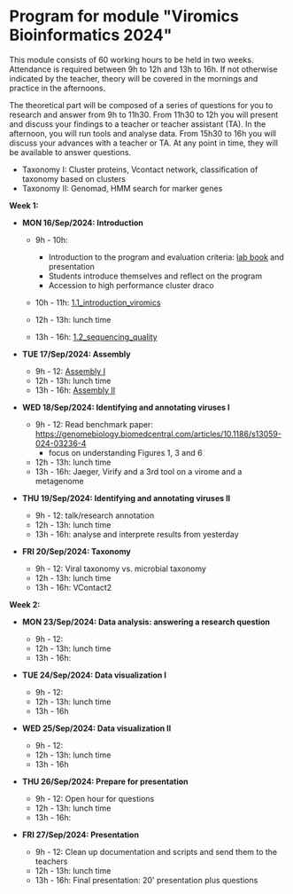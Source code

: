 # Program for module "Viromics Bioinformatics 2024"

This module consists of 60 working hours to be held in two weeks. Attendance is required between 9h to 12h and 13h to 16h. If not otherwise indicated by the teacher, theory will be covered in the mornings and practice in the afternoons.   

The theoretical part will be composed of a series of questions for you to research and answer from 9h to 11h30. From 11h30 to 12h you will present and discuss your findings to a teacher or teacher assistant (TA). In the afternoon, you will run tools and analyse data. From 15h30 to 16h you will discuss your advances with a teacher or TA. At any point in time, they will be available to answer questions.       

- Taxonomy I: Cluster proteins, Vcontact network, classification of taxonomy based on clusters
- Taxonomy II: Genomad, HMM search for marker genes

**Week 1:**

- **MON 16/Sep/2024: Introduction**
  - 9h - 10h:
    - Introduction to the program and evaluation criteria: [lab book](https://github.com/waltercostamb/course_viromics-bioinformatics_2024/blob/main/tutorials/1.0_documentation.md) and presentation 
    - Students introduce themselves and reflect on the program
    - Accession to high performance cluster draco

  - 10h - 11h: [1.1_introduction_viromics](https://github.com/waltercostamb/course_viromics-bioinformatics_2024/blob/main/tutorials/1.1_introduction_viromics.md)
  - 12h - 13h: lunch time
  - 13h - 16h: [1.2_sequencing_quality](https://github.com/waltercostamb/course_viromics-bioinformatics_2024/blob/main/tutorials/1.2_sequencing_quality.md)

- **TUE 17/Sep/2024: Assembly**
  - 9h - 12: [Assembly I](https://github.com/waltercostamb/course_viromics-bioinformatics_2024/blob/main/tutorials/2.0_assembly_I.md)
  - 12h - 13h: lunch time
  - 13h - 16h: [Assembly II](https://github.com/waltercostamb/course_viromics-bioinformatics_2024/blob/main/tutorials/2.1_assembly_II.md)
 
- **WED 18/Sep/2024: Identifying and annotating viruses I**
  - 9h - 12: Read benchmark paper: https://genomebiology.biomedcentral.com/articles/10.1186/s13059-024-03236-4
    - focus on understanding Figures 1, 3 and 6
  - 12h - 13h: lunch time
  - 13h - 16h: Jaeger, Virify and a 3rd tool on a virome and a metagenome

- **THU 19/Sep/2024: Identifying and annotating viruses II**
  - 9h - 12: talk/research annotation
  - 12h - 13h: lunch time
  - 13h - 16h: analyse and interprete results from yesterday
 
- **FRI 20/Sep/2024: Taxonomy**
  - 9h - 12: Viral taxonomy vs. microbial taxonomy
  - 12h - 13h: lunch time
  - 13h - 16h: VContact2
 
**Week 2:**
 
- **MON 23/Sep/2024: Data analysis: answering a research question**
  - 9h - 12: 
  - 12h - 13h: lunch time
  - 13h - 16h: 

- **TUE 24/Sep/2024: Data visualization I**
  - 9h - 12:
  - 12h - 13h: lunch time
  - 13h - 16h

- **WED 25/Sep/2024: Data visualization II**
  - 9h - 12:
  - 12h - 13h: lunch time
  - 13h - 16h
 
- **THU 26/Sep/2024: Prepare for presentation**
  - 9h - 12: Open hour for questions
  - 12h - 13h: lunch time
  - 13h - 16h:

- **FRI 27/Sep/2024: Presentation**
  - 9h - 12: Clean up documentation and scripts and send them to the teachers
  - 12h - 13h: lunch time
  - 13h - 16h: Final presentation: 20' presentation plus questions
